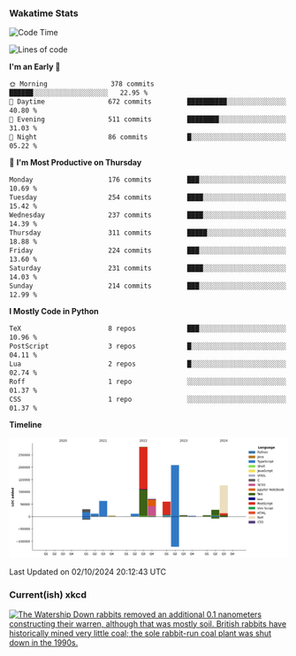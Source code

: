 ### Wakatime Stats
<!--START_SECTION:waka-->
![Code Time](http://img.shields.io/badge/Code%20Time-2%2C866%20hrs%2036%20mins-blue)

![Lines of code](https://img.shields.io/badge/From%20Hello%20World%20I%27ve%20Written-906.8%20thousand%20lines%20of%20code-blue)

**I'm an Early 🐤** 

```text
🌞 Morning                378 commits         ██████░░░░░░░░░░░░░░░░░░░   22.95 % 
🌆 Daytime                672 commits         ██████████░░░░░░░░░░░░░░░   40.80 % 
🌃 Evening                511 commits         ████████░░░░░░░░░░░░░░░░░   31.03 % 
🌙 Night                  86 commits          █░░░░░░░░░░░░░░░░░░░░░░░░   05.22 % 
```
📅 **I'm Most Productive on Thursday** 

```text
Monday                   176 commits         ███░░░░░░░░░░░░░░░░░░░░░░   10.69 % 
Tuesday                  254 commits         ████░░░░░░░░░░░░░░░░░░░░░   15.42 % 
Wednesday                237 commits         ████░░░░░░░░░░░░░░░░░░░░░   14.39 % 
Thursday                 311 commits         █████░░░░░░░░░░░░░░░░░░░░   18.88 % 
Friday                   224 commits         ███░░░░░░░░░░░░░░░░░░░░░░   13.60 % 
Saturday                 231 commits         ████░░░░░░░░░░░░░░░░░░░░░   14.03 % 
Sunday                   214 commits         ███░░░░░░░░░░░░░░░░░░░░░░   12.99 % 
```


**I Mostly Code in Python** 

```text
TeX                      8 repos             ███░░░░░░░░░░░░░░░░░░░░░░   10.96 % 
PostScript               3 repos             █░░░░░░░░░░░░░░░░░░░░░░░░   04.11 % 
Lua                      2 repos             █░░░░░░░░░░░░░░░░░░░░░░░░   02.74 % 
Roff                     1 repo              ░░░░░░░░░░░░░░░░░░░░░░░░░   01.37 % 
CSS                      1 repo              ░░░░░░░░░░░░░░░░░░░░░░░░░   01.37 % 
```



**Timeline**

![Lines of Code chart](https://raw.githubusercontent.com/joshuajeschek/joshuajeschek/main/assets/bar_graph.png)


 Last Updated on 02/10/2024 20:12:43 UTC
<!--END_SECTION:waka-->

### Current(ish) xkcd
<a id="xkcd-a" title="The Watership Down rabbits removed an additional 0.1 nanometers constructing their warren, although that was mostly soil. British rabbits have historically mined very little coal; the sole rabbit-run coal plant was shut down in the 1990s." href="https://www.xkcd.com" target="_blank">
        <img align="center" id="xkcd-img" src="https://imgs.xkcd.com/comics/uk_coal.png" alt="The Watership Down rabbits removed an additional 0.1 nanometers constructing their warren, although that was mostly soil. British rabbits have historically mined very little coal; the sole rabbit-run coal plant was shut down in the 1990s." height=300 />
</a>
